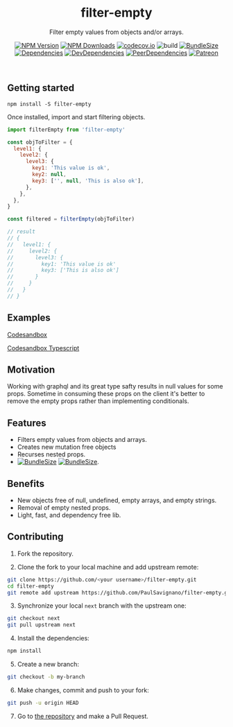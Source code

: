 <h1 align="center">filter-empty</h1>

<div align="center">

Filter empty values from objects and/or arrays.

[![NPM Version](https://img.shields.io/npm/v/filter-empty.svg?style=flat)](https://www.npmjs.com/package/filter-empty)
[![NPM Downloads](https://img.shields.io/npm/dm/filter-empty.svg?style=flat)](https://npmcharts.com/compare/filter-empty?minimal=true)
[![codecov.io](https://codecov.io/gh/PaulSavignano/filter-empty/branch/master/graph/badge.svg)](https://codecov.io/gh/PaulSavignano/filter-empty)
![build](https://github.com/PaulSavignano/filter-empty/workflows/release/badge.svg)
[![BundleSize](https://img.shields.io/bundlephobia/minzip/filter-empty.svg)](https://bundlephobia.com/result?p=filter-empty)
[![Dependencies](https://david-dm.org/PaulSavignano/filter-empty/master/status.svg)](https://david-dm.org/PaulSavignano/filter-empty/master)
[![DevDependencies](https://david-dm.org/PaulSavignano/filter-empty/master/dev-status.svg)](https://david-dm.org/PaulSavignano/filter-empty/master?type=dev)
[![PeerDependencies](https://david-dm.org/PaulSavignano/filter-empty/master/peer-status.svg)](https://david-dm.org/PaulSavignano/filter-empty/master?type=peer)
[![Patreon](https://img.shields.io/badge/patreon-support%20the%20author-blue.svg)](https://www.patreon.com/PaulSavignano)

</div>
</br>

## Getting started

```
npm install -S filter-empty
```

Once installed, import and start filtering objects.

```jsx
import filterEmpty from 'filter-empty'

const objToFilter = {
  level1: {
    level2: {
      level3: {
        key1: 'This value is ok',
        key2: null,
        key3: ['', null, 'This is also ok'],
      },
    },
  },
}

const filtered = filterEmpty(objToFilter)

// result
// {
//   level1: {
//     level2: {
//       level3: {
//         key1: 'This value is ok'
//         key3: ['This is also ok']
//       }
//     }
//   }
// }
```

## Examples

[Codesandbox](https://codesandbox.io/s/filter-empty-mtlwh?fontsize=14)

[Codesandbox Typescript](https://codesandbox.io/s/filter-empty-typescript-cplo8?fontsize=14)

## Motivation

Working with graphql and its great type safty results in null values for some props. Sometime in consuming these props on the client it's better to remove the empty props rather than implementing conditionals.

## Features

- Filters empty values from objects and arrays.
- Creates new mutation free objects
- Recurses nested props.
- [![BundleSize](https://img.shields.io/bundlephobia/minzip/filter-empty.svg)](https://bundlephobia.com/result?p=filter-empty) [![BundleSize](https://img.shields.io/bundlephobia/min/filter-empty.svg)](https://bundlephobia.com/result?p=filter-empty).

## Benefits

- New objects free of null, undefined, empty arrays, and empty strings.
- Removal of empty nested props.
- Light, fast, and dependency free lib.

## Contributing

1. Fork the repository.

2. Clone the fork to your local machine and add upstream remote:

```sh
git clone https://github.com/<your username>/filter-empty.git
cd filter-empty
git remote add upstream https://github.com/PaulSavignano/filter-empty.git
```

3. Synchronize your local `next` branch with the upstream one:

```sh
git checkout next
git pull upstream next
```

4. Install the dependencies:

```sh
npm install
```

5. Create a new branch:

```sh
git checkout -b my-branch
```

6. Make changes, commit and push to your fork:

```sh
git push -u origin HEAD
```

7. Go to [the repository](https://github.com/PaulSavignano/filter-empty) and make a Pull Request.
